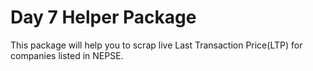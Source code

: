 # Day 7 Helper Package

This package will help you to scrap live Last Transaction Price(LTP) for companies listed in NEPSE.
